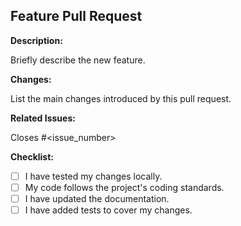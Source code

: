 ## Feature Pull Request

**Description:**

Briefly describe the new feature.

**Changes:**

List the main changes introduced by this pull request.

**Related Issues:**

Closes #<issue_number>

**Checklist:**

- [ ] I have tested my changes locally.
- [ ] My code follows the project's coding standards.
- [ ] I have updated the documentation.
- [ ] I have added tests to cover my changes.

